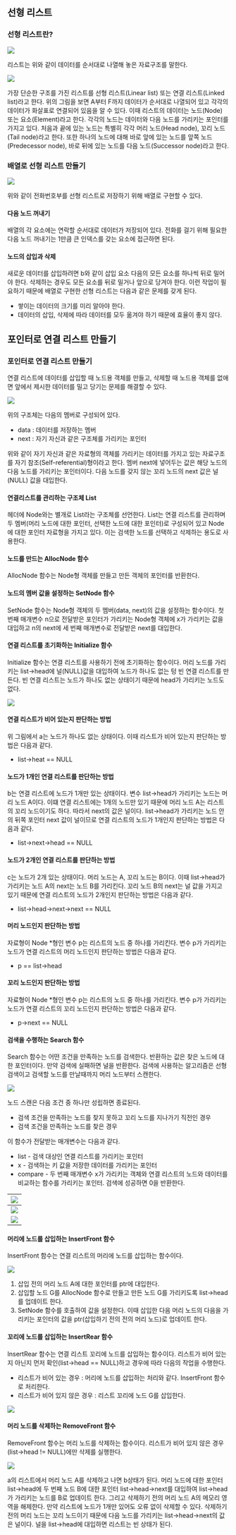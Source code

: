 ## 선형 리스트

### 선형 리스트란?

![](./Figure/리스트1.JPG)

리스트는 위와 같이 데이터를 순서대로 나열해 놓은 자료구조를 말한다. 

![](./Figure/리스트2.JPG)

가장 단순한 구조를 가진 리스트를 선형 리스트(Linear list) 또는 연결 리스트(Linked list)라고 한다. 위의 그림을 보면 A부터 F까지 데이터가 순서대로 나열되어 있고 각각의 데이터가 화살표로 연결되어 있음을 알 수 있다. 이때 리스트의 데이터는 노드(Node) 또는 요소(Element)라고 한다. 각각의 노드는 데이터와 다음 노드를 가리키는 포인터를 가지고 있다. 처음과 끝에 있는 노드는 특별히 각각 머리 노드(Head node), 꼬리 노드(Tail node)라고 한다. 또한 하나의 노드에 대해 바로 앞에 있는 노드를 앞쪽 노드(Predecessor node), 바로 뒤에 있는 노드를 다음 노드(Successor node)라고 한다. 



### 배열로 선형 리스트 만들기

![](./Figure/리스트3.JPG)

위와 같이 전화번호부를 선형 리스트로 저장하기 위해 배열로 구현할 수 있다. 



#### 다음 노드 꺼내기

배열의 각 요소에는 연락할 순서대로 데이터가 저장되어 있다. 전화를 걸기 위해 필요한 다음 노드 꺼내기는 1만큼 큰 인덱스를 갖는 요소에 접근하면 된다. 



#### 노드의 삽입과 삭제

새로운 데이터를 삽입하려면 b와 같이 삽입 요소 다음의 모든 요소를 하나씩 뒤로 밀어야 한다. 삭제하는 경우도 모든 요소를 뒤로 밀거나 앞으로 당겨야 한다. 이런 작업이 필요하기 때문에 배열로 구현한 선형 리스트는 다음과 같은 문제를 갖게 된다.

- 쌓이는 데이터의 크기를 미리 알아야 한다.
- 데이터의 삽입, 삭제에 따라 데이터를 모두 옮겨야 하기 때문에 효율이 좋지 않다. 



## 포인터로 연결 리스트 만들기

### 포인터로 연결 리스트 만들기

연결 리스트에 데이터를 삽입할 때 노드용 객체를 만들고, 삭제할 때 노드용 객체를 없애면 앞에서 제시한 데이터를 밀고 당기는 문제를 해결할 수 있다. 

![](./Figure/리스트4.JPG)

위의 구조체는 다음의 멤버로 구성되어 있다.

- data : 데이터를 저장하는 멤버
- next : 자기 자신과 같은 구조체를 가리키는 포인터

위와 같이 자기 자신과 같은 자료형의 객체를 가리키는 데이터를 가지고 있는 자료구조를 자기 참조(Self-referential)형이라고 한다. 멤버 next에 넣어두는 값은 해당 노드의 다음 노드를 가리키는 포인터이다. 다음 노드를 갖지 않는 꼬리 노드의 next 값은 널(NULL) 값을 대입한다. 



#### 연결리스트를 관리하는 구조체 List

헤더에 Node와는 별개로 List라는 구조체를 선언한다. List는 연결 리스트를 관리하며 두 멤버(머리 노드에 대한 포인터, 선택한 노드에 대한 포인터)로 구성되어 있고 Node에 대한 포인터 자료형을 가지고 있다.  이는 검색한 노드를 선택하고 삭제하는 용도로 사용한다.



#### 노드를 만드는 AllocNode 함수

AllocNode 함수는 Node형 객체를 만들고 만든 객체의 포인터를 반환한다.



#### 노드의 멤버 값을 설정하는 SetNode 함수

SetNode 함수는 Node형 객체의 두 멤버(data, next)의 값을 설정하는 함수이다. 첫 번째 매개변수 n으로 전달받은 포인터가 가리키는 Node형 객체에 x가 가리키는 값을 대입하고 n의 next에 세 번째 매개변수로 전달받은 next를 대입한다.



#### 연결 리스트를 초기화하는 Initialize 함수

Initialize 함수는 연결 리스트를 사용하기 전에 초기화하는 함수이다.  머리 노드를 가리키는 list->head에 널(NULL)값을 대입하여 노드가 하나도 없는 텅 빈 연결 리스트를 만든다. 빈 연결 리스트는 노드가 하나도 없는 상태이기 때문에 head가 가리키는 노드도 없다. 

![](./Figure/리스트5.JPG)



#### 연결 리스트가 비어 있는지 판단하는 방법

위 그림에서 a는 노드가 하나도 없는 상태이다. 이때 리스트가 비어 있는지 판단하는 방법은 다음과 같다.

- list->heat == NULL



#### 노드가 1개인 연결 리스트를 판단하는 방법

b는 연결 리스트에 노드가 1개만 있는 상태이다. 변수 list->head가 가리키는 노드는 머리 노드 A이다. 이떄 연결 리스트에는 1개의 노드만 있기 때문에 머리 노드 A는 리스트의 꼬리 노드이기도 하다. 따라서 next의 값은 널이다. list->head가 가리키는 노드 안의 뒤쪽 포인터 next 값이 널이므로 연결 리스트의 노드가 1개인지 판단하는 방법은 다음과 같다.

- list->next->head == NULL



#### 노드가 2개인 연결 리스트를 판단하는 방법

c는 노드가 2개 있는 상태이다. 머리 노드는 A, 꼬리 노드는 B이다. 이때 list->head가 가리키는 노드 A의 next는 노드 B를 가리킨다. 꼬리 노드 B의 next는 널 값을 가지고 있기 때문에 연결 리스트의 노드가 2개인지 판단하는 방법은 다음과 같다.

- list->head->next->next == NULL



#### 머리 노드인지 판단하는 방법

자료형이 Node *형인 변수 p는 리스트의 노드 중 하나를 가리킨다. 변수 p가 가리키는 노드가 연결 리스트의 머리 노드인지 판단하는 방법은 다음과 같다.

- p == list->head



#### 꼬리 노드인지 판단하는 방법

자료형이 Node *형인 변수 p는 리스트의 노드 중 하나를 가리킨다. 변수 p가 가리키는 노드가 연결 리스트의 꼬리 노드인지 판단하는 방법은 다음과 같다.

- p->next == NULL



#### 검색을 수행하는 Search 함수

Search 함수는 어떤 조건을 만족하는 노드를 검색한다. 반환하는 값은 찾은 노드에 대한 포인터이다. 만약 검색에 실패하면 널을 반환한다. 검색에 사용하는 알고리즘은 선형 검색이고 검색할 노드를 만날때까지 머리 노드부터 스캔한다. 

![](./Figure/리스트6.JPG)

노드 스캔은 다음 조건 중 하나만 성립하면 종료된다.

- 검색 조건을 만족하는 노드를 찾지 못하고 꼬리 노드를 지나가기 직전인 경우
- 검색 조건을 만족하는 노드를 찾은 경우

이 함수가 전달받는 매개변수는 다음과 같다.

- list - 검색 대상인 연결 리스트를 가리키는 포인터
- x - 검색하는 키 값을 저장한 데이터를 가리키는 포인터
- compare - 두 번째 매개변수 x가 가리키는 객체와 연결 리스트의 노드와 데이터를 비교하는 함수를 가리키는 포인터. 검색에 성공하면 0을 반환한다. 

| ![](./Figure/리스트7.JPG) |
| ------------------------------------- |
| ![](./Figure/리스트8.JPG) |
| ![](./Figure/리스트9.JPG) |



#### 머리에 노드를 삽입하는 InsertFront 함수

InsertFront 함수는 연결 리스트의 머리에 노드를 삽입하는 함수이다. 

![](./Figure/리스트10.JPG)

1. 삽입 전의 머리 노드 A에 대한 포인터를 ptr에 대입한다.
2. 삽입할 노드 G를 AllocNode 함수로 만들고 만든 노드 G를 가리키도록 list->head를 업데이트 한다. 
3. SetNode 함수를 호출하여 값을 설정한다. 이때 삽입한 다음 머리 노드의 다음을 가리키는 포인터의 값을 ptr(삽입하기 전의 전의 머리 노드)로 업데이트 한다. 



#### 꼬리에 노드를 삽입하는 InsertRear 함수

InsertRear 함수는 연결 리스트 꼬리에 노드를 삽입하는 함수이다. 리스트가 비어 있는지 아닌지 먼저 확인(list->head == NULL)하고 경우에 따라 다음의 작업을 수행한다.

- 리스트가 비어 있는 경우 : 머리에 노드를 삽입하는 처리와 같다. InsertFront 함수로 처리한다.
- 리스트가 비어 있지 않은 경우 : 리스트 꼬리에 노드 G를 삽입한다. 

![](./Figure/리스트11.JPG)



#### 머리 노드를 삭제하는 RemoveFront 함수

RemoveFront 함수는 머리 노드를 삭제하는 함수이다. 리스트가 비어 있지 않은 경우(list->head != NULL)에만 삭제를 실행한다. 

![](./Figure/리스트12.JPG)

a의 리스트에서 머리 노드 A를 삭제하고 나면 b상태가 된다. 머리 노드에 대한 포인터 list->head에 두 번째 노드 B에 대한 포인터 list->head->next를 대입하여 list->head가 가리키는 노드를 B로 업데이트 한다. 그리고 삭제하기 전의 머리 노드 A의 메모리 영역을 해제한다. 만약 리스트에 노드가 1개만 있어도 오류 없이 삭제할 수 있다. 삭제하기 전의 머리 노드는 꼬리 노드이기 때문에 다음 노드를 가리키는 list->head->next의 값은 널이다. 널을 list->head에 대입하면 리스트는 빈 상태가 된다. 

